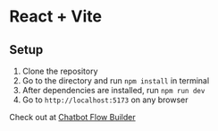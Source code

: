 # React + Vite

## Setup

1. Clone the repository
2. Go to the directory and run `npm install` in terminal
3. After dependencies are installed, run `npm run dev`
4. Go to `http://localhost:5173` on any browser

Check out at [Chatbot Flow Builder](https://chatbot-flow-builder-five-mauve.vercel.app/)
